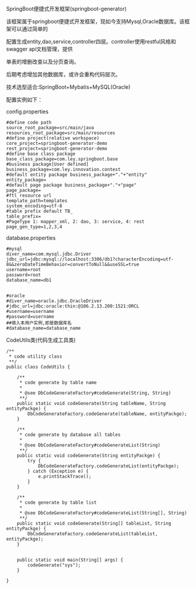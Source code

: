 SpringBoot便捷式开发框架(springboot-generator)

该框架属于springboot便捷式开发框架，现如今支持Mysql,Oracle数据库。该框架可以通过简单的

配置生成entity,dao,service,controller四层。controller使用restful风格和swagger api文档管理，提供

单表的增删改查以及分页查询。

后期考虑增加其他数据库，或许会重构代码层次。

技术选型适合:SpringBoot+Mybatis+MySQL(Oracle)

配置实例如下：

config.properties

    #define code path
    source_root_package=src/main/java
    resources_root_package=src/main/resources
    #define project(relative workspace)
    core_project=springboot-generator-demo
    rest_project=springboot-generator-demo
    #define base class package
    base_class_package=com.ley.springboot.base
    #business package[User defined]
    business_package=com.ley.innovation.contest
    #default entity package business_package+"."+"entity"
    entity_package=
    #default page package business_package+"."+"page"
    page_package=
    #ftl resource url
    template_path=templates
    system_encoding=utf-8
    #table prefix default TB_
    table_prefix=
    #PageType 1: mapper_xml, 2: dao, 3: service, 4: rest
    page_gen_type=1,2,3,4
    

database.properties

    #mysql
    diver_name=com.mysql.jdbc.Driver
    jdbc_url=jdbc:mysql://localhost:3306/db1?characterEncoding=utf-8&&zeroDateTimeBehavior=convertToNull&&useSSL=true
    username=root
    password=root
    database_name=db1
    
    
    #oracle
    #diver_name=oracle.jdbc.OracleDriver
    #jdbc_url=jdbc:oracle:thin:@106.2.13.200:1521:ORCL
    #username=username
    #password=username
    ##填入本用户实例,即是数据库名
    #database_name=database_name

CodeUtils类(代码生成工具类)

    /**
     * code utility class
     **/
    public class CodeUtils {
    
        /**
         * code generate by table name
         *
         * @see DbCodeGenerateFactory#codeGenerate(String, String)
         **/
        public static void codeGenerate(String tableName, String entityPackge) {
            DbCodeGenerateFactory.codeGenerate(tableName, entityPackge);
        }
    
        /**
         * code generate by database all tables
         *
         * @see DbCodeGenerateFactory#codeGenerateList(String)
         **/
        public static void codeGenerate(String entityPackge) {
            try {
                DbCodeGenerateFactory.codeGenerateList(entityPackge);
            } catch (Exception e) {
                e.printStackTrace();
            }
        }
    
        /**
         * code generate by table list
         *
         * @see DbCodeGenerateFactory#codeGenerateList(String[], String)
         **/
        public static void codeGenerate(String[] tableList, String entityPackge) {
            DbCodeGenerateFactory.codeGenerateList(tableList, entityPackge);
        }
    
    
        public static void main(String[] args) {
            codeGenerate("sys");
        }
    
    }


